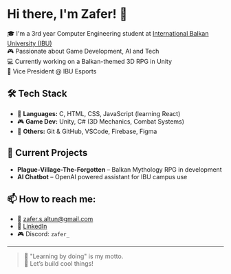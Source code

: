 # Hi there, I'm Zafer! 👋

🎓 I'm a 3rd year Computer Engineering student at [International Balkan University (IBU)](https://ibu.edu.mk/)  
🎮 Passionate about Game Development, AI and Tech  
💻 Currently working on a Balkan-themed 3D RPG in Unity  
🎯 Vice President @ IBU Esports

## 🛠️ Tech Stack
- 🧠 **Languages:** C, HTML, CSS, JavaScript (learning React)
- 🎮 **Game Dev:** Unity, C# (3D Mechanics, Combat Systems)
- 🧪 **Others:** Git & GitHub, VSCode, Firebase, Figma

## 🚀 Current Projects
- **Plague-Village-The-Forgotten** – Balkan Mythology RPG in development
- **AI Chatbot** – OpenAI powered assistant for IBU campus use

## 📫 How to reach me:
- 📧 zafer.s.altun@gmail.com  
- 🔗 [LinkedIn](https://www.linkedin.com/)
- 🎮 Discord: `zafer_`

---

> 🧠 "Learning by doing" is my motto.  
> 👊 Let’s build cool things!


